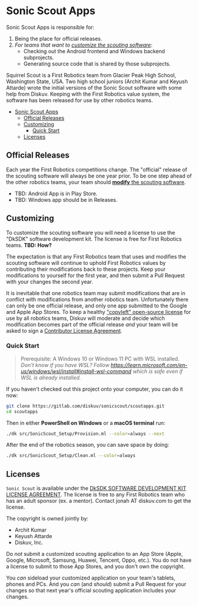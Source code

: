 # Sonic Scout Apps

Sonic Scout Apps is responsible for:

1. Being the place for official releases.
2. *For teams that want to [customize the scouting software](#customizing)*:
   - Checking out the Android frontend and Windows backend subprojects.
   - Generating source code that is shared by those subprojects.

Squirrel Scout is a First Robotics team from Glacier Peak High School, Washington State, USA. Two high school juniors (Archit Kumar and Keyush Attarde) wrote the initial versions of the Sonic Scout software with some help from Diskuv. Keeping with the First Robotics value system, the software has been released for use by other robotics teams.

- [Sonic Scout Apps](#sonic-scout-apps)
  - [Official Releases](#official-releases)
  - [Customizing](#customizing)
    - [Quick Start](#quick-start)
  - [Licenses](#licenses)

## Official Releases

Each year the First Robotics competitions change. The "official" release of the scouting software will always be one year prior. To be one step ahead of the other robotics teams, your team should [**modify** the scouting software](#customizing).

- TBD: Android App is in Play Store.
- TBD: Windows app should be in Releases.

## Customizing

To customize the scouting software you will need a license to use the "DkSDK" software development kit. The license is free for First Robotics teams. **TBD: How?**

The expectation is that any First Robotics team that uses and modifies the scouting software will continue to uphold First Robotics values by contributing their modifications back to these projects. Keep your modifications to yourself for the first year, and then submit a Pull Request with your changes the second year.

It is inevitable that one robotics team may submit modifications that are in conflict with modifications from another robotics team. Unfortunately there can only be one official release, and only one app submitted to the Google and Apple App Stores. To keep a healthy ["copyleft" open-source license](#licenses) for use by all robotics teams, Diskuv will moderate and decide which modification becomes part of the official release *and* your team will be asked to sign a [Contributor License Agreement](https://www.apache.org/licenses/contributor-agreements.html).

### Quick Start

> Prerequisite: A Windows 10 or Windows 11 PC with WSL installed. *Don't know if you have WSL? Follow <https://learn.microsoft.com/en-us/windows/wsl/install#install-wsl-command> which is safe even if WSL is already installed.*

If you haven't checked out this project onto your computer, you can do it now:

```sh
git clone https://gitlab.com/diskuv/sonicscout/scoutapps.git
cd scoutapps
```

Then in either **PowerShell on Windows** or a **macOS terminal** run:

```sh
./dk src/SonicScout_Setup/Provision.ml --color=always --next
```

After the end of the robotics season, you can save space by doing:

```sh
./dk src/SonicScout_Setup/Clean.ml --color=always
```

## Licenses

`Sonic Scout` is available under the [DkSDK SOFTWARE DEVELOPMENT KIT LICENSE AGREEMENT](./LICENSE-DKSDK).
The license is free to any First Robotics team who has an adult sponsor (ex. a mentor).
Contact jonah AT diskuv.com to get the license.

The copyright is owned jointly by:

- Archit Kumar
- Keyush Attarde
- Diskuv, Inc.

Do *not* submit a customized scouting application to an App Store (Apple, Google, Microsoft, Samsung, Huawei, Tencent, Oppo, etc.). You do not have a license to submit to those App Stores, and you don't own the copyright.

You *can* sideload your customized application on your team's tablets, phones and PCs. And you *can* (and *should*) submit a Pull Request for your changes so that next year's official scouting application includes your changes.
